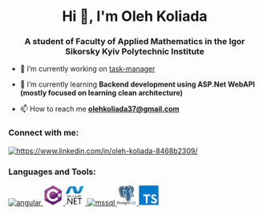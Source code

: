 <h1 align="center">Hi 👋, I'm Oleh Koliada</h1>
<h3 align="center">A student of Faculty of Applied Mathematics in the Igor Sikorsky Kyiv Polytechnic Institute</h3>

- 🔭 I’m currently working on [task-manager](https://github.com/Fawa24/task-manager.git)

- 🌱 I’m currently learning **Backend development using ASP.Net WebAPI (mostly focused on learning clean architecture)**

- 📫 How to reach me **olehkoliada37@gmail.com**

<h3 align="left">Connect with me:</h3>
<p align="left">
<a href="https://www.linkedin.com/search/results/all/?heroEntityKey=urn%3Ali%3Afsd_profile%3AACoAAE6e_TYBz9eYg4q0dgfGuIHKn13HJ2AOGog&keywords=Oleh%20Koliada&origin=ENTITY_SEARCH_HOME_HISTORY&sid=m13" target="blank"><img align="center" src="https://raw.githubusercontent.com/rahuldkjain/github-profile-readme-generator/master/src/images/icons/Social/linked-in-alt.svg" alt="https://www.linkedin.com/in/oleh-koliada-8468b2309/" height="30" width="40" /></a>
</p>

<h3 align="left">Languages and Tools:</h3>
<p align="left"> <a href="https://angular.io" target="_blank" rel="noreferrer"> <img src="https://angular.io/assets/images/logos/angular/angular.svg" alt="angular" width="40" height="40"/> </a> <a href="https://www.w3schools.com/cs/" target="_blank" rel="noreferrer"> <img src="https://raw.githubusercontent.com/devicons/devicon/master/icons/csharp/csharp-original.svg" alt="csharp" width="40" height="40"/> </a> <a href="https://dotnet.microsoft.com/" target="_blank" rel="noreferrer"> <img src="https://raw.githubusercontent.com/devicons/devicon/master/icons/dot-net/dot-net-original-wordmark.svg" alt="dotnet" width="40" height="40"/> </a> <a href="https://www.microsoft.com/en-us/sql-server" target="_blank" rel="noreferrer"> <img src="https://www.svgrepo.com/show/303229/microsoft-sql-server-logo.svg" alt="mssql" width="40" height="40"/> </a> <a href="https://www.postgresql.org" target="_blank" rel="noreferrer"> <img src="https://raw.githubusercontent.com/devicons/devicon/master/icons/postgresql/postgresql-original-wordmark.svg" alt="postgresql" width="40" height="40"/> </a> </a> <a href="https://www.typescriptlang.org/" target="_blank" rel="noreferrer"> <img src="https://raw.githubusercontent.com/devicons/devicon/master/icons/typescript/typescript-original.svg" alt="typescript" width="40" height="40"/> </a> </p>
